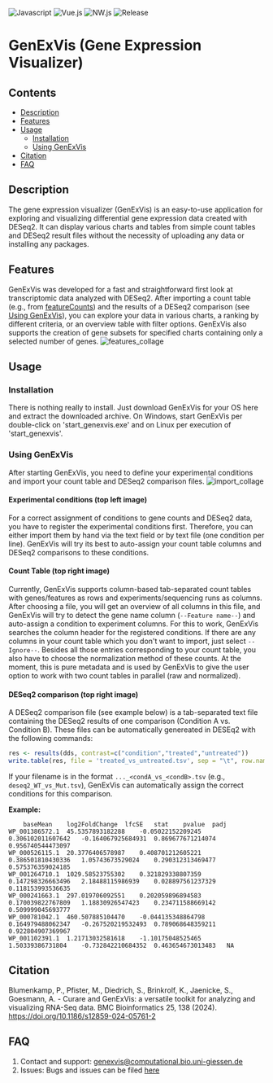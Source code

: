 ![Javascript](https://img.shields.io/badge/Language-Javascript-blue.svg)
![Vue.js](https://img.shields.io/badge/Language-Vue.js-blue.svg)
![NW.js](https://img.shields.io/badge/Framework-NW.js-blue.svg)
![Release](https://img.shields.io/github/release/pblumenkamp/genexvis.svg)

# GenExVis (Gene Expression Visualizer)

## Contents
- [Description](#description)
- [Features](#features)
- [Usage](#usage)
  - [Installation](#installation)
  - [Using GenExVis](#using-genexvis)
- [Citation](#citation)
- [FAQ](#faq)

## Description
The gene expression visualizer (GenExVis) is an easy-to-use application for exploring and visualizing differential gene expression data created with DESeq2. It can display various charts and tables from simple count tables and DESeq2 result files without the necessity of uploading any data or installing any packages.

## Features
GenExVis was developed for a fast and straightforward first look at transcriptomic data analyzed with DESeq2. After importing a count table (e.g., from [featureCounts](http://subread.sourceforge.net/)) and the results of a DESeq2 comparison (see [Using GenExVis](#using-genexvis)), you can explore your data in various charts, a ranking by different criteria, or an overview table with filter options. GenExVis also supports the creation of gene subsets for specified charts containing only a selected number of genes.
 ![features_collage](https://user-images.githubusercontent.com/9703726/153231778-d91c9ee4-89a3-4f0b-b469-87210b36ef0e.svg)


## Usage
### Installation
There is nothing really to install. Just download GenExVis for your OS here and extract the downloaded archive. On Windows, start GenExVis per double-click on 'start_genexvis.exe' and on Linux per execution of 'start_genexvis'.

### Using GenExVis
After starting GenExVis, you need to define your experimental conditions and import your count table and DESeq2 comparison files.
![import_collage](https://user-images.githubusercontent.com/9703726/153021224-b18a5736-cae2-45c1-97bc-591fc0535f82.png)

#### Experimental conditions (top left image)
For a correct assignment of conditions to gene counts and DESeq2 data,  you have to register the experimental conditions first. Therefore, you can either import them by hand via the text field or by text file (one condition per line). GenExVis will try its best to auto-assign your count table columns and DESeq2 comparisons to these conditions. 

#### Count Table (top right image)
Currently, GenExVis supports column-based tab-separated count tables with genes/features as rows and experiments/sequencing runs as columns. After choosing a file, you will get an overview of all columns in this file, and GenExVis will try to detect the gene name column (`--Feature name--`) and auto-assign a condition to experiment columns. For this to work, GenExVis searches the column header for the registered conditions. If there are any columns in your count table which you don't want to import, just select `--Ignore--`. Besides all those entries corresponding to your count table, you also have to choose the normalization method of these counts. At the moment, this is pure metadata and is used by GenExVis to give the user option to work with two count tables in parallel (raw and normalized). 

#### DESeq2 comparison (top right image)
A DESeq2 comparison file (see example below) is a tab-separated text file containing the DESeq2 results of one comparison (Condition A vs. Condition B). These files can be automatically genereated in DESEq2 with the following commands: 
```R
res <- results(dds, contrast=c("condition","treated","untreated"))
write.table(res, file = 'treated_vs_untreated.tsv', sep = "\t", row.names = TRUE, col.names = NA)
```
If your filename is in the format `..._<condA_vs_<condB>.tsv` (e.g., `deseq2_WT_vs_Mut.tsv`), GenExVis can automatically assign the correct conditions for this comparison.

**Example:**
```
	baseMean	log2FoldChange	lfcSE	stat	pvalue	padj
WP_001386572.1	45.5357893182288	-0.05022152209245	0.306102011607642	-0.164067925684931	0.869677671214074	0.956740544473097
WP_000526115.1	20.3776406578987	0.408701212605221	0.386501810430336	1.05743673529024	0.290312313469477	0.575376359024185
WP_001264710.1	1029.58523755302	0.321829338807359	0.147298326663496	2.18488115986939	0.028897561237329	0.118153993536635
WP_000241663.1	297.019706092551	0.202059896894583	0.170039822767809	1.18830926547423	0.234711588669142	0.509999045693777
WP_000781042.1	460.507885104470	-0.044135348864798	0.164979488062347	-0.267520219532493	0.789068648359211	0.922804907369967
WP_001102391.1	1.21713032581618	-1.10175048525465	1.50339386731804	-0.732842210684352	0.463654673013483	NA
```

## Citation
Blumenkamp, P., Pfister, M., Diedrich, S., Brinkrolf, K., Jaenicke, S., Goesmann, A. - Curare and GenExVis: a versatile toolkit for analyzing and visualizing RNA-Seq data. BMC Bioinformatics 25, 138 (2024). https://doi.org/10.1186/s12859-024-05761-2

## FAQ
1. Contact and support: genexvis@computational.bio.uni-giessen.de
1. Issues: Bugs and issues can be filed [here](https://github.com/pblumenkamp/genexvis/issues)

